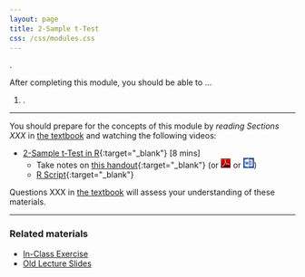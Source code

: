 ```yaml
---
layout: page
title: 2-Sample t-Test
css: /css/modules.css
---
```


<div class="ILOs">
<p>.</p>

<p>After completing this module, you should be able to ...</p>

<ol>
  <li>.</li>
</ol>
</div>

----

You should prepare for the concepts of this module by *reading Sections XXX* in [the textbook](../../book/) and watching the following videos:

* [2-Sample t-Test in R](https://vimeo.com/user45324800/2samplettest){:target="_blank"} [8 mins]
    * Take notes on [this handout](RHO.html){:target="_blank"} (or [![PDF](../../img/pdf.png)](RHO.pdf) or [![MSWord](../../img/word.png)](RHO.docx))
    * [R Script](RHO.R){:target="_blank"}

Questions XXX in [the textbook](../../book/) will assess your understanding of these materials.

----

### Related materials

* [In-Class Exercise](CE.html)
* [Old Lecture Slides](PPT_old.pptx)
